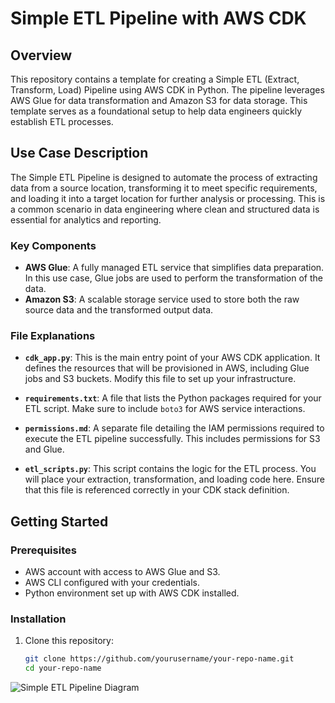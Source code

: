 # Simple ETL Pipeline with AWS CDK

## Overview

This repository contains a template for creating a Simple ETL (Extract, Transform, Load) Pipeline using AWS CDK in Python. The pipeline leverages AWS Glue for data transformation and Amazon S3 for data storage. This template serves as a foundational setup to help data engineers quickly establish ETL processes.

## Use Case Description

The Simple ETL Pipeline is designed to automate the process of extracting data from a source location, transforming it to meet specific requirements, and loading it into a target location for further analysis or processing. This is a common scenario in data engineering where clean and structured data is essential for analytics and reporting.

### Key Components

- **AWS Glue**: A fully managed ETL service that simplifies data preparation. In this use case, Glue jobs are used to perform the transformation of the data.
- **Amazon S3**: A scalable storage service used to store both the raw source data and the transformed output data.


### File Explanations

- **`cdk_app.py`**: This is the main entry point of your AWS CDK application. It defines the resources that will be provisioned in AWS, including Glue jobs and S3 buckets. Modify this file to set up your infrastructure.

- **`requirements.txt`**: A file that lists the Python packages required for your ETL script. Make sure to include `boto3` for AWS service interactions.

- **`permissions.md`**: A separate file detailing the IAM permissions required to execute the ETL pipeline successfully. This includes permissions for S3 and Glue.

- **`etl_scripts.py`**: This script contains the logic for the ETL process. You will place your extraction, transformation, and loading code here. Ensure that this file is referenced correctly in your CDK stack definition.

## Getting Started

### Prerequisites

- AWS account with access to AWS Glue and S3.
- AWS CLI configured with your credentials.
- Python environment set up with AWS CDK installed.

### Installation

1. Clone this repository:
   ```bash
   git clone https://github.com/yourusername/your-repo-name.git
   cd your-repo-name


![Simple ETL Pipeline Diagram](./simple_etl_pipeline/images/etl_diagram.png)


